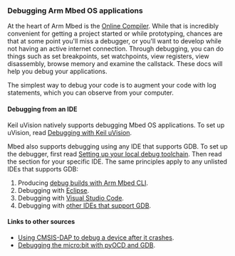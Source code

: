 ### Debugging Arm Mbed OS applications

At the heart of Arm Mbed is the [Online Compiler](/docs/v5.4/tools/online.html#arm-mbed-online-compiler-1). While that is incredibly convenient for getting a project started or while prototyping, chances are that at some point you'll miss a debugger, or you'll want to develop while not having an active internet connection. Through debugging, you can do things such as set breakpoints, set watchpoints, view registers, view disassembly, browse memory and examine the callstack. These docs will help you debug your applications.

The simplest way to debug your code is to augment your code with log statements, which you can observe from your computer.

#### Debugging from an IDE

Keil uVision natively supports debugging Mbed OS applications. To set up uVision, read [Debugging with Keil uVision](https://os.mbed.com/docs/v5.4/tutorials/debugging-applications.html#keil-uvision).

Mbed also supports debugging using any IDE that supports GDB. To set up the debugger, first read [Setting up your local debug toolchain](toolchain.md). Then read the section for your specific IDE. The same principles apply to any unlisted IDEs that supports GDB:

1. Producing [debug builds with Arm Mbed CLI](/docs/v5.4/tools/debugging.html#debugging-your-project).
1. Debugging with [Eclipse](https://os.mbed.com/docs/v5.4/tutorials/debugging-applications.html#eclipse).
1. Debugging with [Visual Studio Code](https://os.mbed.com/docs/v5.4/tutorials/debugging-applications.html#visual-studio-code).
1. Debugging with [other IDEs that support GDB](/docs/v5.4/tools/debugging.html).

#### Links to other sources

* [Using CMSIS-DAP to debug a device after it crashes](https://developer.mbed.org/blog/entry/Post-mortem-debugging-with-ARM-mbed/).
* [Debugging the micro:bit with pyOCD and GDB](https://os.mbed.com/docs/v5.4/tutorials/debugging-using-printf-statements.html#debug-microbit).
